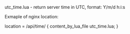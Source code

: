 utc_time.lua - return server time in UTC, format: Y/m/d h:i:s

Exmaple of nginx location:

location = /api/time/ {
  content_by_lua_file utc_time.lua;
}
